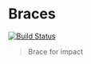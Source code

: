# Braces

[![Build Status](https://travis-ci.com/certainty/braces.svg?token=4u7ZeAMZynyk9xmAA6Tm&branch=main)](https://travis-ci.com/certainty/braces)


> Brace for impact
